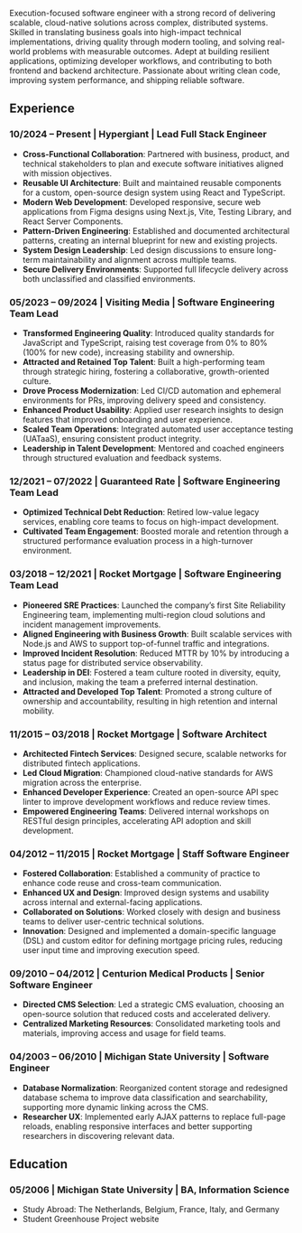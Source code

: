 <!-- Strategic technology leader with a proven track record of driving innovation and building high-performance engineering teams. Expertise in developing cloud-native, scalable software solutions and leading complex, distributed systems. Adept at translating business objectives into engineering roadmaps, mentoring teams, and fostering inclusive environments that encourage diversity and creativity. Passionate about empowering teams to deliver high-quality solutions with measurable impact. -->

Execution-focused software engineer with a strong record of delivering scalable, cloud-native solutions across complex, distributed systems. Skilled in translating business goals into high-impact technical implementations, driving quality through modern tooling, and solving real-world problems with measurable outcomes. Adept at building resilient applications, optimizing developer workflows, and contributing to both frontend and backend architecture. Passionate about writing clean code, improving system performance, and shipping reliable software.

## Experience

### 10/2024 – Present | Hypergiant | __Lead Full Stack Engineer__

- __Cross-Functional Collaboration__: Partnered with business, product, and technical stakeholders to plan and execute software initiatives aligned with mission objectives.
- __Reusable UI Architecture__: Built and maintained reusable components for a custom, open-source design system using React and TypeScript.
- __Modern Web Development__: Developed responsive, secure web applications from Figma designs using Next.js, Vite, Testing Library, and React Server Components.
- __Pattern-Driven Engineering__: Established and documented architectural patterns, creating an internal blueprint for new and existing projects.
- __System Design Leadership__: Led design discussions to ensure long-term maintainability and alignment across multiple teams.
- __Secure Delivery Environments__: Supported full lifecycle delivery across both unclassified and classified environments.

### 05/2023 – 09/2024 | Visiting Media | __Software Engineering Team Lead__

- __Transformed Engineering Quality__: Introduced quality standards for JavaScript and TypeScript, raising test coverage from 0% to 80% (100% for new code), increasing stability and ownership.
- __Attracted and Retained Top Talent__: Built a high-performing team through strategic hiring, fostering a collaborative, growth-oriented culture.
- __Drove Process Modernization__: Led CI/CD automation and ephemeral environments for PRs, improving delivery speed and consistency.
- __Enhanced Product Usability__: Applied user research insights to design features that improved onboarding and user experience.
- __Scaled Team Operations__: Integrated automated user acceptance testing (UATaaS), ensuring consistent product integrity.
- __Leadership in Talent Development__: Mentored and coached engineers through structured evaluation and feedback systems.

### 12/2021 – 07/2022 | Guaranteed Rate | __Software Engineering Team Lead__

- __Optimized Technical Debt Reduction__: Retired low-value legacy services, enabling core teams to focus on high-impact development.
- __Cultivated Team Engagement__: Boosted morale and retention through a structured performance evaluation process in a high-turnover environment.

### 03/2018 – 12/2021 | Rocket Mortgage | __Software Engineering Team Lead__

- __Pioneered SRE Practices__: Launched the company’s first Site Reliability Engineering team, implementing multi-region cloud solutions and incident management improvements.
- __Aligned Engineering with Business Growth__: Built scalable services with Node.js and AWS to support top-of-funnel traffic and integrations.
- __Improved Incident Resolution__: Reduced MTTR by 10% by introducing a status page for distributed service observability.
- __Leadership in DEI__: Fostered a team culture rooted in diversity, equity, and inclusion, making the team a preferred internal destination.
- __Attracted and Developed Top Talent__: Promoted a strong culture of ownership and accountability, resulting in high retention and internal mobility.

### 11/2015 – 03/2018 | Rocket Mortgage | __Software Architect__

- __Architected Fintech Services__: Designed secure, scalable networks for distributed fintech applications.
- __Led Cloud Migration__: Championed cloud-native standards for AWS migration across the enterprise.
- __Enhanced Developer Experience__: Created an open-source API spec linter to improve development workflows and reduce review times.
- __Empowered Engineering Teams__: Delivered internal workshops on RESTful design principles, accelerating API adoption and skill development.

### 04/2012 – 11/2015 | Rocket Mortgage | __Staff Software Engineer__

- __Fostered Collaboration__: Established a community of practice to enhance code reuse and cross-team communication.
- __Enhanced UX and Design__: Improved design systems and usability across internal and external-facing applications.
- __Collaborated on Solutions__: Worked closely with design and business teams to deliver user-centric technical solutions.
- __Innovation__: Designed and implemented a domain-specific language (DSL) and custom editor for defining mortgage pricing rules, reducing user input time and improving execution speed.

### 09/2010 – 04/2012 | Centurion Medical Products | __Senior Software Engineer__

- __Directed CMS Selection__: Led a strategic CMS evaluation, choosing an open-source solution that reduced costs and accelerated delivery.
- __Centralized Marketing Resources__: Consolidated marketing tools and materials, improving access and usage for field teams.

### 04/2003 – 06/2010 | Michigan State University | __Software Engineer__

- __Database Normalization__: Reorganized content storage and redesigned database schema to improve data classification and searchability, supporting more dynamic linking across the CMS.
- __Researcher UX__: Implemented early AJAX patterns to replace full-page reloads, enabling responsive interfaces and better supporting researchers in discovering relevant data.

## Education

### 05/2006 | Michigan State University | __BA, Information Science__

- Study Abroad: The Netherlands, Belgium, France, Italy, and Germany
- Student Greenhouse Project website
